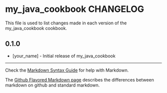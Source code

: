 # my_java_cookbook CHANGELOG

This file is used to list changes made in each version of the my_java_cookbook cookbook.

## 0.1.0
- [your_name] - Initial release of my_java_cookbook

- - -
Check the [Markdown Syntax Guide](http://daringfireball.net/projects/markdown/syntax) for help with Markdown.

The [Github Flavored Markdown page](http://github.github.com/github-flavored-markdown/) describes the differences between markdown on github and standard markdown.

